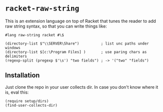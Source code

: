 # `racket-raw-string` #

This is an extension language on top of Racket that tunes the reader to add
raw string syntax, so that you can write things like:

```racket
#lang raw-string racket #\$

(directory-list $"\\SERVER\Share")          ; list unc paths under windows
(directory-list $[c:\Program Files] )       ; use paring chars as delimiters
(regexp-split (pregexp $'\s') "two fields") ; -> '("two" "fields")
```

## Installation ##

Just clone the repo in your user collects dir. In case you don't know
where it is, eval this:

```
(require setup/dirs)
(find-user-collects-dir)
```
